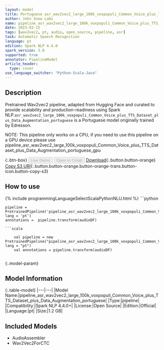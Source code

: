 ```yaml
---
layout: model
title: Portuguese asr_wav2vec2_large_100k_voxpopuli_Common_Voice_plus_TTS_Dataset_plus_Data_Augmentation_portuguese TFWav2Vec2ForCTC from Edresson
author: John Snow Labs
name: pipeline_asr_wav2vec2_large_100k_voxpopuli_Common_Voice_plus_TTS_Dataset_plus_Data_Augmentation_portuguese
date: 2023-03-15
tags: [wav2vec2, pt, audio, open_source, pipeline, asr]
task: Automatic Speech Recognition
language: pt
edition: Spark NLP 4.4.0
spark_version: 3.0
supported: true
annotator: PipelineModel
article_header:
  type: cover
use_language_switcher: "Python-Scala-Java"
---
```


## Description

Pretrained Wav2vec2  pipeline, adapted from Hugging Face and curated to provide scalability and production-readiness using Spark NLP.`asr_wav2vec2_large_100k_voxpopuli_Common_Voice_plus_TTS_Dataset_plus_Data_Augmentation_portuguese` is a Portuguese model originally trained by Edresson.

NOTE: This pipeline only works on a CPU, if you need to use this pipeline on a GPU device please use pipeline_asr_wav2vec2_large_100k_voxpopuli_Common_Voice_plus_TTS_Dataset_plus_Data_Augmentation_portuguese_gpu

{:.btn-box}
<button class="button button-orange" disabled>Live Demo</button>
<button class="button button-orange" disabled>Open in Colab</button>
[Download](https://s3.amazonaws.com/auxdata.johnsnowlabs.com/public/models/pipeline_asr_wav2vec2_large_100k_voxpopuli_Common_Voice_plus_TTS_Dataset_plus_Data_Augmentation_portuguese_pt_4.4.0_3.0_1678906373468.zip){:.button.button-orange}
[Copy S3 URI](s3://auxdata.johnsnowlabs.com/public/models/pipeline_asr_wav2vec2_large_100k_voxpopuli_Common_Voice_plus_TTS_Dataset_plus_Data_Augmentation_portuguese_pt_4.4.0_3.0_1678906373468.zip){:.button.button-orange.button-orange-trans.button-icon.button-copy-s3}

## How to use



<div class="tabs-box" markdown="1">
{% include programmingLanguageSelectScalaPythonNLU.html %}
```python

    pipeline = PretrainedPipeline('pipeline_asr_wav2vec2_large_100k_voxpopuli_Common_Voice_plus_TTS_Dataset_plus_Data_Augmentation_portuguese', lang = 'pt')
    annotations =  pipeline.transform(audioDF)
    
```
```scala

    val pipeline = new PretrainedPipeline("pipeline_asr_wav2vec2_large_100k_voxpopuli_Common_Voice_plus_TTS_Dataset_plus_Data_Augmentation_portuguese", lang = "pt")
    val annotations = pipeline.transform(audioDF)
    
```
</div>

{:.model-param}
## Model Information

{:.table-model}
|---|---|
|Model Name:|pipeline_asr_wav2vec2_large_100k_voxpopuli_Common_Voice_plus_TTS_Dataset_plus_Data_Augmentation_portuguese|
|Type:|pipeline|
|Compatibility:|Spark NLP 4.4.0+|
|License:|Open Source|
|Edition:|Official|
|Language:|pt|
|Size:|1.2 GB|

## Included Models

- AudioAssembler
- Wav2Vec2ForCTC